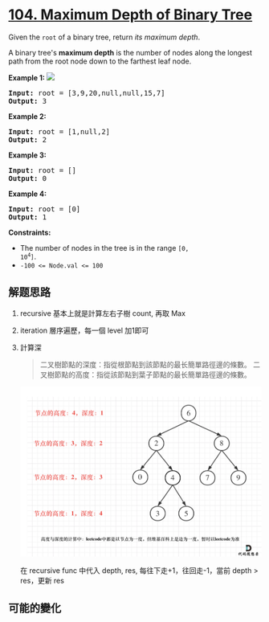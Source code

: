 # [104. Maximum Depth of Binary Tree](https://leetcode.com/problems/maximum-depth-of-binary-tree/)
Given the <code>root</code> of a binary tree, return _its maximum depth_.

A binary tree&#39;s **maximum depth** is the number of nodes along the longest path from the root node down to the farthest leaf node.



**Example 1:**
![](https://assets.leetcode.com/uploads/2020/11/26/tmp-tree.jpg)

<pre><strong>Input:</strong> root = [3,9,20,null,null,15,7]
<strong>Output:</strong> 3
</pre>

**Example 2:**


<pre><strong>Input:</strong> root = [1,null,2]
<strong>Output:</strong> 2
</pre>

**Example 3:**


<pre><strong>Input:</strong> root = []
<strong>Output:</strong> 0
</pre>

**Example 4:**


<pre><strong>Input:</strong> root = [0]
<strong>Output:</strong> 1
</pre>



**Constraints:**


- The number of nodes in the tree is in the range <code>[0, 10<sup>4</sup>]</code>.
- <code>-100 &lt;= Node.val &lt;= 100</code>


##  解题思路

1. recursive
   基本上就是計算左右子樹 count, 再取 Max

2. iteration
   層序遍歷，每一個 level 加1即可

3. 計算深
   > ⼆叉樹節點的深度：指從根節點到該節點的最⻓簡單路徑邊的條數。
   > ⼆叉樹節點的⾼度：指從該節點到葉⼦節點的最⻓簡單路徑邊的條數。

   ![](1.png)

   在 recursive func 中代入 depth, res, 每往下走+1，往回走-1，當前 depth > res，更新 res

##  可能的變化

